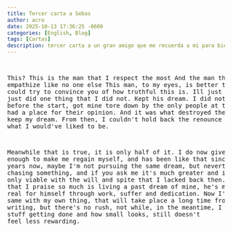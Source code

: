 ```yaml
---
title: Tercer carta a Sebas
author: acro
date: 2025-10-13 17:36:25 -0600
categories: [English, Blog]
tags: [Cartas]
description: tercer carta a un gran amigo que me recuerda a mi para bien y a veces para mal 
---
```



<div class="poema">
<pre>

This? This is the man that I respect the most
And the man that I empathize like no one else
This man, to my eyes, is better than me.
I could try to convince you of how truthful this is.
Ill just say, that he just did one thing that I did not. Kept his dream.
I did not endure even before the start, got mine tore down by the only people at the time I had a place for their opinion.
And it was what destroyed the will to keep my dream. From then,
I couldn't hold back the renounce of me,
of what I would've liked to be. 

Meanwhile that is true, it is only half of it. 
I do now give a shit, enough to make me regain myself, and has been like that since a couple years now, maybe I'm not pursuing the same dream, but nevertheless I'm chasing something, and if you ask me it's much greater and impossible, only viable with the will and spite that I lacked back then. 
That man that I praise so much is living a past dream of mine, he's making it real for himself through work, suffer and dedication.
Now I'm doing the same with my own thing, that will take place a long time from this writing, but there's no rush, not while, in the meantime, I see some stuff getting done and how small looks, still doesn't feel less rewarding.
</pre>
</div>
